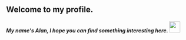 ### <h2>Welcome to my profile.
  <h5>My name's Alan, I hope you can find something interesting here. <img src="https://media.giphy.com/media/WUlplcMpOCEmTGBtBW/giphy.gif" width="30"> 
</em></p></h5>
